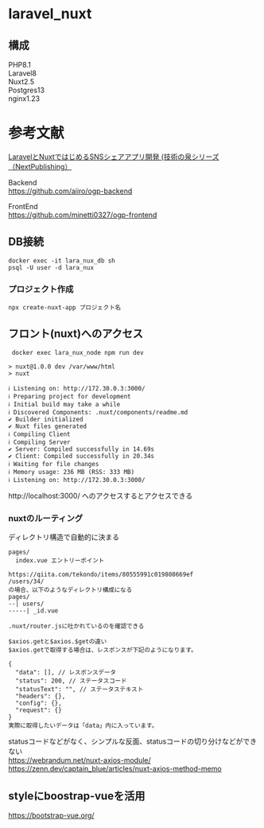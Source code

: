# laravel_nuxt

## 構成
PHP8.1<br>
Laravel8<br>
Nuxt2.5<br>
Postgres13<br>
nginx1.23<br>

# 参考文献

[LaravelとNuxtではじめるSNSシェアアプリ開発 (技術の泉シリーズ（NextPublishing）](https://www.amazon.co.jp/Laravel%E3%81%A8Nuxt%E3%81%A7%E3%81%AF%E3%81%98%E3%82%81%E3%82%8BSNS%E3%82%B7%E3%82%A7%E3%82%A2%E3%82%A2%E3%83%97%E3%83%AA%E9%96%8B%E7%99%BA-%E6%8A%80%E8%A1%93%E3%81%AE%E6%B3%89%E3%82%B7%E3%83%AA%E3%83%BC%E3%82%BA%EF%BC%88NextPublishing%EF%BC%89-%E5%AF%BA%E7%94%B0-%E6%99%83%E5%A4%A7-ebook/dp/B087JLFD87/ref=sr_1_1?__mk_ja_JP=%E3%82%AB%E3%82%BF%E3%82%AB%E3%83%8A&crid=RSZB6GO1CU06&keywords=Laravel%E3%81%A8Nuxt%E3%81%A7%E3%81%AF%E3%81%98%E3%82%81%E3%82%8BSNS%E3%82%B7%E3%82%A7%E3%82%A2%E3%82%A2%E3%83%97%E3%83%AA%E9%96%8B%E7%99%BA&qid=1665301999&qu=eyJxc2MiOiIwLjU3IiwicXNhIjoiMC4wMCIsInFzcCI6IjAuMDAifQ%3D%3D&s=digital-text&sprefix=%2Cdigital-text%2C270&sr=1-1)

Backend<br>
https://github.com/aiiro/ogp-backend

FrontEnd<br>
https://github.com/minetti0327/ogp-frontend


## DB接続
```
docker exec -it lara_nux_db sh 
psql -U user -d lara_nux
```

### プロジェクト作成
```
npx create-nuxt-app プロジェクト名
```
## フロント(nuxt)へのアクセス
```
 docker exec lara_nux_node npm run dev
```

```
> nuxt@1.0.0 dev /var/www/html
> nuxt

ℹ Listening on: http://172.30.0.3:3000/
ℹ Preparing project for development
ℹ Initial build may take a while
ℹ Discovered Components: .nuxt/components/readme.md
✔ Builder initialized
✔ Nuxt files generated
ℹ Compiling Client
ℹ Compiling Server
✔ Server: Compiled successfully in 14.69s
✔ Client: Compiled successfully in 20.34s
ℹ Waiting for file changes
ℹ Memory usage: 236 MB (RSS: 333 MB)
ℹ Listening on: http://172.30.0.3:3000/
```

http://localhost:3000/ へのアクセスするとアクセスできる

### nuxtのルーティング
ディレクトリ構造で自動的に決まる
```
pages/
  index.vue エントリーポイント

https://qiita.com/tekondo/items/80555991c019808669ef
/users/34/
の場合、以下のようなディレクトリ構成になる
pages/
--| users/
-----| _id.vue

.nuxt/router.jsに吐かれているのを確認できる
```

```
$axios.getと$axios.$getの違い
$axios.getで取得する場合は、レスポンスが下記のようになります。

{
  "data": [], // レスポンスデータ
  "status": 200, // ステータスコード
  "statusText": "", // ステータステキスト
  "headers": {},
  "config": {},
  "request": {}
}
実際に取得したいデータは「data」内に入っています。
```
statusコードなどがなく、シンプルな反面、statusコードの切り分けなどができない<br>
https://webrandum.net/nuxt-axios-module/<br>
https://zenn.dev/captain_blue/articles/nuxt-axios-method-memo

## styleにboostrap-vueを活用

https://bootstrap-vue.org/


